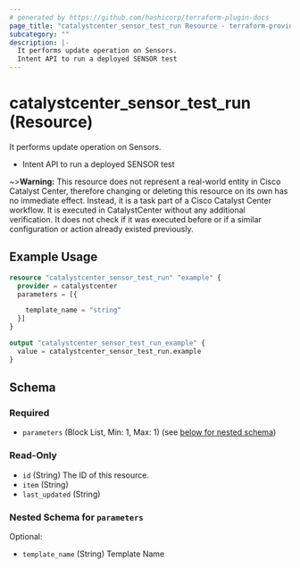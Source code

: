 ```yaml
---
# generated by https://github.com/hashicorp/terraform-plugin-docs
page_title: "catalystcenter_sensor_test_run Resource - terraform-provider-catalystcenter"
subcategory: ""
description: |-
  It performs update operation on Sensors.
  Intent API to run a deployed SENSOR test
---
```


# catalystcenter_sensor_test_run (Resource)

It performs update operation on Sensors.

- Intent API to run a deployed SENSOR test


~>**Warning:**
This resource does not represent a real-world entity in Cisco Catalyst Center, therefore changing or deleting this resource on its own has no immediate effect.
Instead, it is a task part of a Cisco Catalyst Center workflow. It is executed in CatalystCenter without any additional verification. It does not check if it was executed before or if a similar configuration or action already existed previously.

## Example Usage

```terraform
resource "catalystcenter_sensor_test_run" "example" {
  provider = catalystcenter
  parameters = [{

    template_name = "string"
  }]
}

output "catalystcenter_sensor_test_run_example" {
  value = catalystcenter_sensor_test_run.example
}
```

<!-- schema generated by tfplugindocs -->
## Schema

### Required

- `parameters` (Block List, Min: 1, Max: 1) (see [below for nested schema](#nestedblock--parameters))

### Read-Only

- `id` (String) The ID of this resource.
- `item` (String)
- `last_updated` (String)

<a id="nestedblock--parameters"></a>
### Nested Schema for `parameters`

Optional:

- `template_name` (String) Template Name
